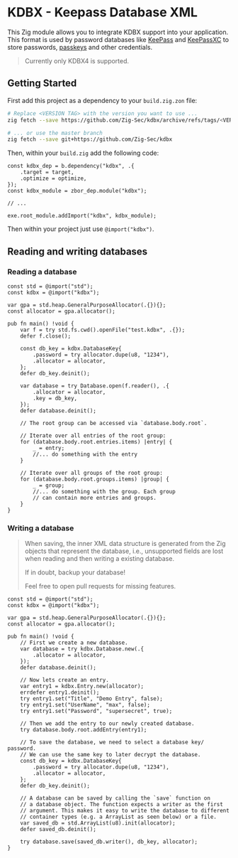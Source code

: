 # KDBX - Keepass Database XML

This Zig module allows you to integrate KDBX support into your application. This format is
used by password databases like [KeePass](https://keepass.info/download.html) and 
[KeePassXC](https://keepassxc.org/) to store passwords, [passkeys](https://fidoalliance.org/passkeys/) 
and other credentials.

> Currently only KDBX4 is supported.

## Getting Started

First add this project as a dependency to your `build.zig.zon` file:

```bash
# Replace <VERSION TAG> with the version you want to use ...
zig fetch --save https://github.com/Zig-Sec/kdbx/archive/refs/tags/<VERSION TAG>.tar.gz

# ... or use the master branch
zig fetch --save git+https://github.com/Zig-Sec/kdbx
```

Then, within your `build.zig` add the following code:

```zig
const kdbx_dep = b.dependency("kdbx", .{
    .target = target,
    .optimize = optimize,
});
const kdbx_module = zbor_dep.module("kdbx");

// ...

exe.root_module.addImport("kdbx", kdbx_module);
```

Then within your project just use `@import("kdbx")`.

## Reading and writing databases

### Reading a database
```zig
const std = @import("std");
const kdbx = @import("kdbx");

var gpa = std.heap.GeneralPurposeAllocator(.{}){};
const allocator = gpa.allocator();

pub fn main() !void {
    var f = try std.fs.cwd().openFile("test.kdbx", .{});
    defer f.close();

    const db_key = kdbx.DatabaseKey{
        .password = try allocator.dupe(u8, "1234"),
        .allocator = allocator,
    };
    defer db_key.deinit();

    var database = try Database.open(f.reader(), .{
        .allocator = allocator,
        .key = db_key,
    });
    defer database.deinit();
    
    // The root group can be accessed via `database.body.root`.
    
    // Iterate over all entries of the root group:
    for (database.body.root.entries.items) |entry| {
        _ = entry;
        //... do something with the entry
    }
    
    // Iterate over all groups of the root group:
    for (database.body.root.groups.items) |group| {
        _ = group;
        //... do something with the group. Each group
        // can contain more entries and groups.
    }
}
```

### Writing a database

> When saving, the inner XML data structure is generated from
> the Zig objects that represent the database, i.e., unsupported
> fields are lost when reading and then writing a existing database.
>
> If in doubt, backup your database!
>
> Feel free to open pull requests for missing features.

```zig
const std = @import("std");
const kdbx = @import("kdbx");

var gpa = std.heap.GeneralPurposeAllocator(.{}){};
const allocator = gpa.allocator();

pub fn main() !void {
    // First we create a new database.
    var database = try kdbx.Database.new(.{
        .allocator = allocator,
    });
    defer database.deinit();
    
    // Now lets create an entry.
    var entry1 = kdbx.Entry.new(allocator);
    errdefer entry1.deinit();
    try entry1.set("Title", "Demo Entry", false);
    try entry1.set("UserName", "max", false);
    try entry1.set("Password", "supersecret", true);
    
    // Then we add the entry to our newly created database.
    try database.body.root.addEntry(entry1);
    
    // To save the database, we need to select a database key/ password.
    // We can use the same key to later decrypt the database.
    const db_key = kdbx.DatabaseKey{
        .password = try allocator.dupe(u8, "1234"),
        .allocator = allocator,
    };
    defer db_key.deinit();
    
    // A database can be saved by calling the `save` function on
    // a database object. The function expects a writer as the first
    // argument. This makes it easy to write the database to different
    // container types (e.g. a ArrayList as seen below) or a file.
    var saved_db = std.ArrayList(u8).init(allocator);
    defer saved_db.deinit();

    try database.save(saved_db.writer(), db_key, allocator);
}
```
